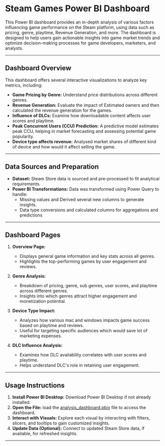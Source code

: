 # Steam Games Power BI Dashboard

This Power BI dashboard provides an in-depth analysis of various factors influencing game performance on the Steam platform, using data such as pricing, genre, playtime, Revenue Generation, and more. The dashboard is designed to help users gain actionable insights into game market trends and optimize decision-making processes for game developers, marketers, and analysts.

---

## Dashboard Overview

This dashboard offers several interactive visualizations to analyze key metrics, including:
- **Game Pricing by Genre:** Understand price distributions across different genres.
- **Revenue Generation:** Evaluate the impact of Estimated owners and then calculated the revenue generation for the games.
- **Influence of DLCs:** Examine how downloadable content affects user scores and playtime.
- **Peak Concurrent Users (CCU) Prediction:** A predictive model estimates peak CCU, helping in market forecasting and assessing potential game popularity.
- **Device type affects revenue:** Analysed market shares of different kind of device and how would it affect selling the game.
---

## Data Sources and Preparation

- **Dataset:** Steam Store data is sourced and pre-processed to fit analytical requirements.
- **Power BI Transformations:** Data was transformed using Power Query to handle:
  - Missing values and Derived several new columns to generate insights.
  - Data type conversions and calculated columns for aggregations and predictions


---

## Dashboard Pages

1. **Overview Page:**
   - Displays general game information and key stats across all genres.
   - Highlights the top-performing games by user engagement and reviews.

2. **Genre Analysis:**
   - Breakdown of pricing, genre, sub genres, user scores, and playtime across different genres.
   - Insights into which genres attract higher engagement and monetization potential.

3. **Device Type Impact:**
   - Analyzes how various mac and windows impacts game success based on playtime and reviews.
   - Useful for targeting specific audiences which would save lot of marketing expenses.

4. **DLC Influence Analysis:**
   - Examines how DLC availability correlates with user scores and playtime.
   - Helps understand DLC's role in retaining user engagement.

---

## Usage Instructions

1. **Install Power BI Desktop:** Download Power BI Desktop if not already installed.
2. **Open the File:** load the [analysis_dashboard.pbix](https://github.com/TRU-PBADS/adsc3910-project-group-3/blob/main/dashboard/analysis_dashboard.pbix) file to access the dashboard.
3. **Interact with Visuals:** Explore each visual by interacting with filters, slicers, and tooltips to gain customized insights.
4. **Update Data (Optional):** Connect to updated Steam Store data, if available, for refreshed insights.

---

